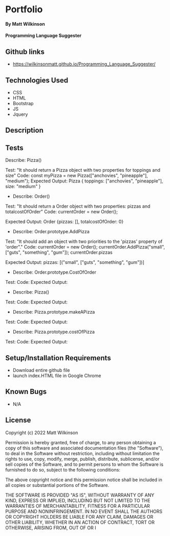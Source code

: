 # Portfolio

#### By Matt Wilkinson

#### Programming Language Suggester

## Github links
* https://wilkinsonmatt.github.io/Programming_Language_Suggester/


## Technologies Used

* CSS
* HTML
* Bootstrap
* JS
* Jquery

## Description


## Tests

Describe: Pizza()

Test: "It should return a Pizza object with two properties for toppings and size"
Code: const myPizza = new Pizza(["anchovies", "pineapple"], "medium");
Expected Output: Pizza { toppings: ["anchovies", "pineapple"], size: "medium" }



* Describe: Order()

Test: 
      "It should return a Order object with two properties: pizzas and totalcostOfOrder"
Code: 
      currentOrder = new Order();

Expected Output: 
      Order {pizzas: [], totalcostOfOrder: 0}

* Describe: Order.prototype.AddPizza  

Test: 
      "It should add an object with two priorities to the 'pizzas' property of 'order"."
Code: 
      currentOrder = new Order();
      currentOrder.AddPizza("small", ["guts", "something", "gum"]);
      currentOrder.pizzas

Expected Output: 
      pizzas: [("small", ["guts", "something", "gum"])]

* Describe: Order.prototype.CostOfOrder

Test: 
Code: 
Expected Output: 

* Describe: Pizza()

Test: 
Code: 
Expected Output: 

* Describe: Pizza.prototype.makeAPizza

Test: 
Code: 
Expected Output: 

* Describe: Pizza.prototype.costOfPizza

Test: 
Code: 
Expected Output: 





## Setup/Installation Requirements

* Download entire github file
* launch index.HTML file in Google Chrome

## Known Bugs

* N/A

## License

Copyright (c) 2022 Matt Wilkinson

Permission is hereby granted, free of charge, to any person obtaining a copy
of this software and associated documentation files (the "Software"), to deal
in the Software without restriction, including without limitation the rights
to use, copy, modify, merge, publish, distribute, sublicense, and/or sell
copies of the Software, and to permit persons to whom the Software is
furnished to do so, subject to the following conditions:

The above copyright notice and this permission notice shall be included in all
copies or substantial portions of the Software.

THE SOFTWARE IS PROVIDED "AS IS", WITHOUT WARRANTY OF ANY KIND, EXPRESS OR
IMPLIED, INCLUDING BUT NOT LIMITED TO THE WARRANTIES OF MERCHANTABILITY,
FITNESS FOR A PARTICULAR PURPOSE AND NONINFRINGEMENT. IN NO EVENT SHALL THE
AUTHORS OR COPYRIGHT HOLDERS BE LIABLE FOR ANY CLAIM, DAMAGES OR OTHER
LIABILITY, WHETHER IN AN ACTION OF CONTRACT, TORT OR OTHERWISE, ARISING FROM,
OUT OF OR I